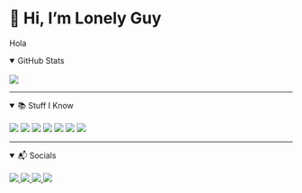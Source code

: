 # 👋 Hi, I’m Lonely Guy

Hola

<details open>
<summary>GitHub Stats</summary>
<br>
  <img src="https://github-readme-stats.vercel.app/api?username=lonelyguywastaken&show_icons=true&bg_color=45deg,1D1D1D,151515,0D0D0D&title_color=3475ec&text_color=fff&hide_border=true">
</details>

---

<details open>
<summary>📚 Stuff I Know</summary>
<br>
  <a>
    <img src="https://img.shields.io/badge/Node.js-D14836?style=for-the-badge&logo=nodejs&logoColor=white">
  </a>
  <a>
    <img src="https://img.shields.io/badge/Express-7289DA?style=for-the-badge&logo=express&logoColor=white">
  </a>
  <a>
    <img src="https://img.shields.io/badge/HTML-E1306C?style=for-the-badge&logo=HTML5&logoColor=white">
  </a>
  <a>
    <img src="https://img.shields.io/badge/CSS-1DA1F2?style=for-the-badge&logo=css3&logoColor=white">
  </a>
  <a>
    <img src="https://img.shields.io/badge/Javascript-1DA1F2?style=for-the-badge&logo=javascript&logoColor=white">
  </a>
  <a>
    <img src="https://img.shields.io/badge/Discord.js-1DA1F2?style=for-the-badge&logo=discord&logoColor=white">
  </a>
  <a>
    <img src="https://img.shields.io/badge/MongoDB-1DA1F2?style=for-the-badge&logo=mongodb&logoColor=white">
  </a>
</details>

---

<details open>
<summary>📬 Socials</summary>
<br>
  <a href="mailto:lonelyguywastaken@gmail.com">
    <img src="https://img.shields.io/badge/Email-D14836?style=for-the-badge&logo=Gmail&logoColor=white">
  </a>
  <a href="https://www.hi.com">
    <img src="https://img.shields.io/badge/Discord-7289DA?style=for-the-badge&logo=Discord&logoColor=white">
  </a>
  <a href="https://www.instagram.com/lonelyguywastaken">
    <img src="https://img.shields.io/badge/Instagram-E1306C?style=for-the-badge&logo=Instagram&logoColor=white">
  </a>
  <a href="https://twitter.com/Lonely____Guy">
    <img src="https://img.shields.io/badge/Twitter-1DA1F2?style=for-the-badge&logo=Twitter&logoColor=white">
  </a>
</details>




<!---
lonelyguywastaken/lonelyguywastaken is a ✨ special ✨ repository because its `README.md` (this file) appears on your GitHub profile.
You can click the Preview link to take a look at your changes.
--->
